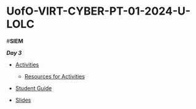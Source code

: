 # UofO-VIRT-CYBER-PT-01-2024-U-LOLC


#**SIEM**

**_Day 3_**

- [Activities](https://git.bootcampcontent.com/University-of-Oregon/UofO-VIRT-CYBER-PT-01-2024-U-LOLC/-/tree/main/19-SIEMs/3/activities?ref_type=heads)
    - [Resources for Activities](https://git.bootcampcontent.com/University-of-Oregon/UofO-VIRT-CYBER-PT-01-2024-U-LOLC/-/tree/main/19-SIEMs/3/resources?ref_type=heads)

- [Student Guide](https://git.bootcampcontent.com/University-of-Oregon/UofO-VIRT-CYBER-PT-01-2024-U-LOLC/-/blob/main/19-SIEMs/3/studentguide.md?ref_type=heads)

- [Slides](https://docs.google.com/presentation/d/190wAW7Nnc8NzH5arhr0oYw2AUuaWWqGpUlWdfoaXY7Y/)
